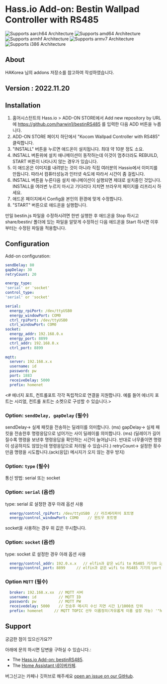 # Hass.io Add-on: Bestin Wallpad Controller with RS485 

![Supports aarch64 Architecture][aarch64-shield] ![Supports amd64 Architecture][amd64-shield] ![Supports armhf Architecture][armhf-shield] ![Supports armv7 Architecture][armv7-shield] ![Supports i386 Architecture][i386-shield]

## About
HAKorea 님의 addons 저장소를 참고하여 작성하였습니다.

## Version : 2022.11.20

## Installation

1. 홈어시스턴트의 Hass.io > ADD-ON STORE에서 Add new repository by URL에 https://github.com/harwin1/bestinRS485 를 입력한 다음 ADD 버튼을 누릅니다.
2. ADD-ON STORE 페이지 하단에서 "Kocom Wallpad Controller with RS485" 클릭합니다.
3. "INSTALL" 버튼을 누르면 애드온이 설치됩니다. 최대 약 10분 정도 소요. 
4. INSTALL 버튼위에 설치 애니메이션이 동작하는데 이것이 멈추더라도 REBUILD, START 버튼이 나타나지 않는 경우가 있습니다.
5. 이 애드온은 이미지를 내려받는 것이 아니라 직접 여러분의 Hassio에서 이미지를 만듭니다. 따라서 컴퓨터성능과 인터넷 속도에 따라서 시간이 좀 걸립니다. 
6. INSTALL 버튼을 누른다음 설치 애니메이션이 실행되면 제대로 설치중인 것입니다. INSTALL을 여러번 누르지 마시고 기다리다 지치면 브라우저 페이지를 리프리시 하세요. 
7. 애드온 페이지에서 Config을 본인의 환경에 맞게 수정합니다.
8. "START" 버튼으로 애드온을 실행합니다.

만일 bestin.js 파일을 수정하시려면 한번 실행한 후 애드온을 Stop 하시고 share/bestin/ 폴더에 있는 파일을 알맞게 수정하신 다음 애드온을 Start 하시면 이후부터는 수정된 파일을 적용합니다.

## Configuration

Add-on configuration:

```yaml
sendDelay: 80 
gapDelay: 30 
retryCount: 20

energy_type:
'serial' or 'socket'
control_type:
'serial' or 'socket'

serial:
  energy_rpiPort: /dev/ttyUSB0
  energy_windowPort: COM0
  ctrl_rpiPort: /dev/ttyUSB0
  ctrl_windowPort: COM0
socket:
  energy_addr: 192.168.0.x
  energy_port: 8899
  ctrl_addr: 192.168.0.x
  ctrl_port: 8899  
  
mqtt:
  server: 192.168.x.x
  username: id
  password: pw
  port: 1883
  receiveDelay: 5000
  prefix: homenet
```
<# 에너지 포트, 컨트롤포트 각각 독립적으로 연결을 지원합니다. 예를 들어 에너지 포트는 시리얼, 컨트롤 포트는 소켓으로 구성할 수 있습니다.>
### Option: `sendDelay, gapDelay` (필수)
sendDelay-> 실제 패킷을 전송하는 딜레이를 의미합니다. (ms)
gapDelay-> 실제 패킷을 전송한후 명령응답으로 넘어가는 사이 딜레이를 의미합니다. (ms)
(딜레이가 길어질수록 명령을 보낸후 명령응답을 확인하는 시간이 늘어납니다. 반대로 너무줄이면 명령이 성공하지도 않았는데 명령응답으로 처리될 수 있습니다.)
retryCount-> 설정한 횟수만큼 명령을 시도합니다.(ack(응답) 메시지가 오지 않는 경우 방지)

### Option: `type` (필수)
통신 방법: serial 또는 socket 

### Option: `serial` (옵션)
type: serial 로 설정한 경우 아래 옵션 사용
```yaml
  energy/control_rpiPort: /dev/ttyUSB0  // 라즈베리파이 포트명
  energy/control_windowPort: COM0    // 윈도우 포트명
```
socket을 사용하는 경우 위 값은 무시합니다.

### Option: `socket` (옵션) 
type: socket 로 설정한 경우 아래 옵션 사용
```yaml
  energy/control_addr: 192.0.x.x   // elfin과 같은 wifi to RS485 기기의 ip 주소
  energy/control_port: 8899     // elfin과 같은 wifi to RS485 기기의 port 주소
```

### Option `MQTT` (필수)
```yaml
  broker: 192.168.x.xx  // MQTT 서버
  username: id          // MQTT ID
  password: pw          // MQTT PW
  receivedelay: 5000	// 전송후 메시지 수신 지연 시간 1/1000초 단위
  prefix: homenet     // MQTT TOPIC 선두 이름정의(자유롭게 이름 설정 가능) '"homenet"/Light1/power1/command'-> 'bestin/Light1/power1/command'
```

## Support

궁금한 점이 있으신가요??

아래에 문의 하시면 답변을 구하실 수 있습니다.:

- The [Hass.io Add-on: bestinRS485][github].
- The [Home Assistant 네이버카페][forum].

버그신고는 카페나 깃허브로 해주세요 [open an issue on our GitHub][issue].

[forum]: https://cafe.naver.com/koreassistant
[github]: https://github.com/harwin1/bestinRS485
[issue]: https://github.com/harwin1/bestinRS485/issues
[aarch64-shield]: https://img.shields.io/badge/aarch64-yes-green.svg
[amd64-shield]: https://img.shields.io/badge/amd64-yes-green.svg
[armhf-shield]: https://img.shields.io/badge/armhf-yes-green.svg
[armv7-shield]: https://img.shields.io/badge/armv7-yes-green.svg
[i386-shield]: https://img.shields.io/badge/i386-yes-green.svg
